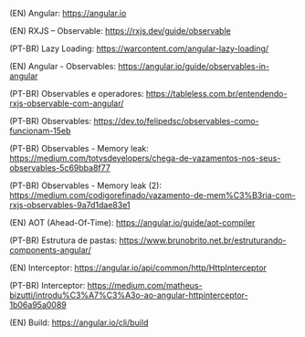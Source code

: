 (EN) Angular: https://angular.io

(EN) RXJS – Observable: https://rxjs.dev/guide/observable

(PT-BR) Lazy Loading: https://warcontent.com/angular-lazy-loading/

(EN) Angular - Observables: https://angular.io/guide/observables-in-angular

(PT-BR) Observables e operadores: https://tableless.com.br/entendendo-rxjs-observable-com-angular/

(PT-BR) Observables: https://dev.to/felipedsc/observables-como-funcionam-15eb

(PT-BR) Observables - Memory leak: https://medium.com/totvsdevelopers/chega-de-vazamentos-nos-seus-observables-5c69bba8f77

(PT-BR) Observables - Memory leak (2): https://medium.com/codigorefinado/vazamento-de-mem%C3%B3ria-com-rxjs-observables-9a7d1dae83e1

(EN) AOT (Ahead-Of-Time): https://angular.io/guide/aot-compiler

(PT-BR) Estrutura de pastas: https://www.brunobrito.net.br/estruturando-components-angular/

(EN) Interceptor: https://angular.io/api/common/http/HttpInterceptor

(PT-BR) Interceptor: https://medium.com/matheus-bizutti/introdu%C3%A7%C3%A3o-ao-angular-httpinterceptor-1b06a95a0089

(EN) Build: https://angular.io/cli/build